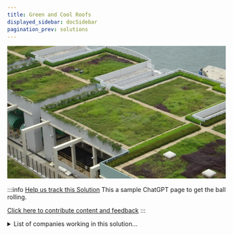 ```yaml
---
title: Green and Cool Roofs
displayed_sidebar: docSidebar
pagination_prev: solutions
---
```


![Cover Image](../static/img/green-roofing.png)

:::info [Help us track this Solution](contribute)
This a sample ChatGPT page to get the ball rolling.

[Click here to contribute content and feedback](contribute)
:::

<details>
        <summary>List of companies working in this solution...</summary>
         <em>Note: this is an experimental feature. Accuracy not guaranteed</em>
        <div>
            <ul>
             
                <li><a href="https://iglcoatings.com">Igl Coatings</a></li>
            
            </ul>
        </div>
        </details>


:::company job openings
  #### [View open jobs in this Solution](https://climatebase.org/jobs?l=&q=&drawdown_solutions=Green+and+Cool+Roofs)
:::

## Overview

Green and cool roofs are innovative strategies to combat climate change by mitigating the urban heat island effect and reducing energy consumption. Green roofs are adorned with vegetation, while cool roofs are coated with reflective materials, helping to curb heat absorption and enhancing energy efficiency.

## Progress Made:

 - **Modular green roofs** - these are pre-vegetated green roofs that can be easily installed on a building. 

 - **Living roofs** - green roofs that have a layer of soil and vegetation that is alive and growing.

 - **Companies and organizations** - Green Roofs for Healthy Cities, the Green Roof Infrastructure Services group, and the Living Roof Company.

## Lessons Learned

Insights from the development and application of green and cool roofs include:

1. **Urban Heat Island Mitigation**: These roofs aid in reducing cooling energy demand by 20-40%, mitigating the urban heat island effect.
2. **Stormwater Management**: They also assist in decreasing stormwater runoff, lessening sewer system strain and flood risks.
3. **Air Quality Improvement**: Green roofs and cool roofs can trap pollutants and offer urban green spaces for enhanced air quality.
4. **Implementation Challenges**: Considerations like building codes, costs, and maintenance are crucial during project planning.
5. **Leading Entities**: Prominent organizations driving green and cool roofs are the International Green Roof Association, Cool Roof Rating Council, and Green Roofs for Healthy Cities.

## Challenges Ahead

The International Energy Agency emphasizes the need for substantial growth in solar energy installations to meet climate targets. Challenges in the solar thermal sector include:

1. **Enhancing Efficiency**: Solar thermal technology must become more efficient, with higher energy conversion rates.
2. **Cost Reduction**: Solar thermal costs need to be lowered, approaching competitiveness with other heating technologies.
3. **Scaling Up Capacity**: Dramatic increase in installed capacity is essential to meet climate goals.
4. **Market Share Growth**: The solar thermal industry requires a larger portion of the heating and cooling market.

Several key players actively involved in the solar thermal sector include the Solar Heating and Cooling Programme of the International Renewable Energy Agency (IRENA), the Solar Energy Industries Association (SEIA), the Solar Thermal World Council (STWC), and the International Solar Energy Society (ISES).

## Best Path Forward

To drive the continued development and adoption of green and cool roofs, the following steps are vital:

1. **Public Awareness**: Education about the benefits of these roofs is crucial.
2. **Incentives**: Providing incentives for residential and commercial installations is essential.
3. **Continuous Improvement**: Ongoing enhancement of technology is necessary.

Leading organizations in this field include the Cool Roof Rating Council (CRRC) and the U.S. Green Building Council (USGBC), both contributing to energy-efficient roofing practices. Cities like San Francisco, Chicago, and New York City have implemented ordinances and initiatives to promote green and cool roofs.

The rising adoption of green and cool roofs can be attributed to increased climate change awareness, accompanied by improved technology and available incentives.